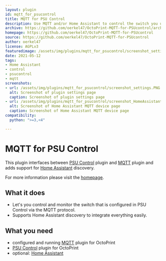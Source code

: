 ```yaml
---
layout: plugin
id: mqtt_for_psucontrol
title: MQTT for PSU Control
description: Use MQTT and/or Home Assistant to control the switch you use with the PSU Control plugin.
archive: https://github.com/oerkel47/OctoPrint-MQTT-for-PSUcontrol/archive/main.zip
homepage: https://github.com/oerkel47/OctoPrint-MQTT-for-PSUcontrol
source: https://github.com/oerkel47/OctoPrint-MQTT-for-PSUcontrol
author: oerkel47
license: AGPLv3
featuredimage: /assets/img/plugins/mqtt_for_psucontrol/screenshot_settings.PNG
date: 2021-05-12
tags:
- Home Assistant
- control
- psucontrol
- mqtt
screenshots:
- url: /assets/img/plugins/mqtt_for_psucontrol/screenshot_settings.PNG
  alt: Screenshot of plugin settings page
  caption: Screenshot of plugin settings page
- url: /assets/img/plugins/mqtt_for_psucontrol/screenshot_HomeAssistant.PNG
  alt: Screenshot of Home Assistant MQTT device page
  caption: Screenshot of Home Assistant MQTT device page
compatibility:
  python: ">=3,<4"

---
```


# MQTT for PSU Control
This plugin interfaces between [PSU Control](https://github.com/kantlivelong/OctoPrint-PSUControl) plugin and [MQTT](https://github.com/OctoPrint/OctoPrint-MQTT) plugin and adds support for [Home Assistant](https://www.home-assistant.io) discovery. 

For more information please visit the [homepage](https://github.com/oerkel47/OctoPrint-MQTT-for-PSUcontrol).

## What it does
- Let's you control and monitor the switch that is configured in PSU Control via the MQTT protocol.
- Supports Home Assistant discovery to integrate everything easily.

## What you need
 - configured and running [MQTT](https://github.com/OctoPrint/OctoPrint-MQTT) plugin for OctoPrint
 - [PSU Control](https://github.com/kantlivelong/OctoPrint-PSUControl) plugin for OctoPrint
 - optional: [Home Assistant](https://www.home-assistant.io)
